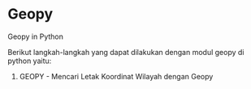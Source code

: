 # Geopy
Geopy in Python

Berikut langkah-langkah yang dapat dilakukan dengan modul geopy di python yaitu:

1. GEOPY - Mencari Letak Koordinat Wilayah dengan Geopy
